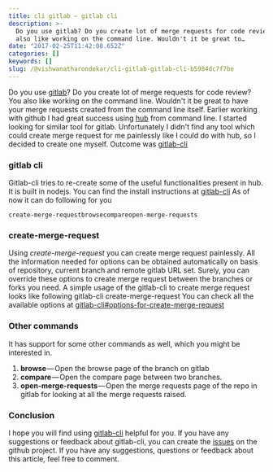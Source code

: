 ```yaml
---
title: cli gitlab — gitlab cli
description: >-
  Do you use gitlab? Do you create lot of merge requests for code review? You
  also like working on the command line. Wouldn't it be great to…
date: "2017-02-25T11:42:08.652Z"
categories: []
keywords: []
slug: /@vishwanatharondekar/cli-gitlab-gitlab-cli-b5984dc7f7be
---
```


Do you use [gitlab](https://gitlab.com)? Do you create lot of merge requests for code review? You also like working on the command line. Wouldn't it be great to have your merge requests created from the command line itself.
Earlier working with github I had great success using [hub](https://github.com/github/hub) from command line. I started looking for similar tool for gitlab.
Unfortunately I didn't find any tool which could create merge request for me painlessly like I could do with hub, so I decided to create one myself.
Outcome was [gitlab-cli](https://github.com/vishwanatharondekar/gitlab-cli)

<!--truncate-->

### gitlab cli

Gitlab-cli tries to re-create some of the useful functionalities present in hub. It is built in nodejs. You can find the install instructions at [gitlab-cli](https://github.com/vishwanatharondekar/gitlab-cli)
As of now it can do following for you

```
create-merge-requestbrowsecompareopen-merge-requests
```

### create-merge-request

Using _create-merge-request_ you can create merge request painlessly. All the information needed for options can be obtained automatically on basis of repository, current branch and remote gitlab URL set.
Surely, you can override these options to create merge request between the branches or forks you need.
A simple usage of the gitlab-cli to create merge request looks like following
gitlab-cli create-merge-request
You can check all the available options at [gitlab-cli#options-for-create-merge-request](https://github.com/vishwanatharondekar/gitlab-cli#options-for-create-merge-request)

### Other commands

It has support for some other commands as well, which you might be interested in.

1.  **browse** — Open the browse page of the branch on gitlab
2.  **compare** — Open the compare page between two branches.
3.  **open-merge-requests** — Open the merge requests page of the repo in gitlab for looking at all the merge requests raised.

### Conclusion

I hope you will find using [gitlab-cli](https://github.com/vishwanatharondekar/gitlab-cli) helpful for you. If you have any suggestions or feedback about gitlab-cli, you can create the [issues](https://github.com/vishwanatharondekar/gitlab-cli/issues) on the github project.
If you have any suggestions, questions or feedback about this article, feel free to comment.
